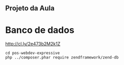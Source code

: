 ## Projeto da Aula

# Banco de dados

http://cl.ly/2e473b2M2k1Z

    cd pos-webdev-expressive
    php ../composer.phar require zendframework/zend-db

